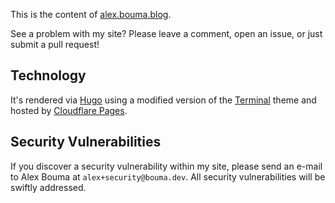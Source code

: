 This is the content of [alex.bouma.blog](https://alex.bouma.blog).

See a problem with my site? Please leave a comment, open an issue, or just submit a pull request!

## Technology

It's rendered via [Hugo](https://gohugo.io) using a modified version of the [Terminal](https://github.com/panr/hugo-theme-terminal) theme and hosted by [Cloudflare Pages](https://pages.cloudflare.com/).

## Security Vulnerabilities

If you discover a security vulnerability within my site, please send an e-mail to Alex Bouma at `alex+security@bouma.dev`. All security vulnerabilities will be swiftly addressed.

